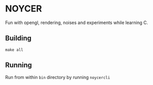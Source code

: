 # NOYCER

Fun with opengl, rendering, noises and experiments while learning C.

## Building

`make all`

## Running

Run from within `bin` directory by running `noycercli`

